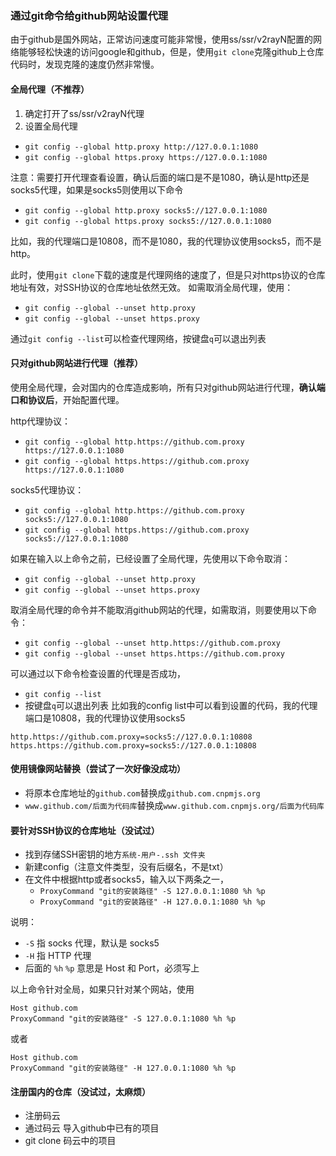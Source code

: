 ### 通过git命令给github网站设置代理
由于github是国外网站，正常访问速度可能非常慢，使用ss/ssr/v2rayN配置的网络能够轻松快速的访问google和github，但是，使用`git clone`克隆github上仓库代码时，发现克隆的速度仍然非常慢。

#### 全局代理（不推荐）
1. 确定打开了ss/ssr/v2rayN代理
2. 设置全局代理
- `git config --global http.proxy http://127.0.0.1:1080`
- `git config --global https.proxy https://127.0.0.1:1080`

注意：需要打开代理查看设置，确认后面的端口是不是1080，确认是http还是socks5代理，如果是socks5则使用以下命令

- `git config --global http.proxy socks5://127.0.0.1:1080`
- `git config --global https.proxy socks5://127.0.0.1:1080`



比如，我的代理端口是10808，而不是1080，我的代理协议使用socks5，而不是http。

此时，使用`git clone`下载的速度是代理网络的速度了，但是只对https协议的仓库地址有效，对SSH协议的仓库地址依然无效。
如需取消全局代理，使用：
- `git config --global --unset http.proxy`
- `git config --global --unset https.proxy`

通过`git config --list`可以检查代理网络，按键盘`q`可以退出列表

#### 只对github网站进行代理（推荐）
使用全局代理，会对国内的仓库造成影响，所有只对github网站进行代理，**确认端口和协议后**，开始配置代理。

http代理协议：
- `git config --global http.https://github.com.proxy https://127.0.0.1:1080`
- `git config --global https.https://github.com.proxy https://127.0.0.1:1080`

socks5代理协议：
- `git config --global http.https://github.com.proxy socks5://127.0.0.1:1080`
- `git config --global https.https://github.com.proxy socks5://127.0.0.1:1080`

如果在输入以上命令之前，已经设置了全局代理，先使用以下命令取消：
- `git config --global --unset http.proxy`
- `git config --global --unset https.proxy`


取消全局代理的命令并不能取消github网站的代理，如需取消，则要使用以下命令：
- `git config --global --unset http.https://github.com.proxy`
- `git config --global --unset https.https://github.com.proxy`

可以通过以下命令检查设置的代理是否成功，
- `git config --list`
- 按键盘`q`可以退出列表
比如我的config list中可以看到设置的代码，我的代理端口是10808，我的代理协议使用socks5
````linux
http.https://github.com.proxy=socks5://127.0.0.1:10808
https.https://github.com.proxy=socks5://127.0.0.1:10808
````

#### 使用镜像网站替换（尝试了一次好像没成功）
- 将原本仓库地址的`github.com`替换成`github.com.cnpmjs.org`
- `www.github.com/后面为代码库`替换成`www.github.com.cnpmjs.org/后面为代码库`

#### 要针对SSH协议的仓库地址（没试过）
- 找到存储SSH密钥的地方`系统-用户-.ssh 文件夹`
- 新建config（注意文件类型，没有后缀名，不是txt）
- 在文件中根据http或者socks5，输入以下两条之一，
  - `ProxyCommand "git的安装路径" -S 127.0.0.1:1080 %h %p`
  - `ProxyCommand "git的安装路径" -H 127.0.0.1:1080 %h %p`

说明：
- `-S` 指 socks 代理，默认是 socks5
- `-H` 指 HTTP 代理
- 后面的 `%h` `%p` 意思是 Host 和 Port，必须写上

以上命令针对全局，如果只针对某个网站，使用
````linux
Host github.com 
ProxyCommand "git的安装路径" -S 127.0.0.1:1080 %h %p
````
或者
````
Host github.com 
ProxyCommand "git的安装路径" -H 127.0.0.1:1080 %h %p
````

#### 注册国内的仓库（没试过，太麻烦）
- 注册码云
- 通过码云 导入github中已有的项目
- git clone 码云中的项目
